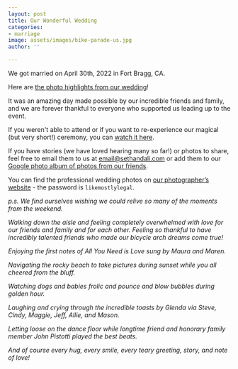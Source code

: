 ```yaml
---
layout: post
title: Our Wonderful Wedding
categories:
- marriage
image: assets/images/bike-parade-us.jpg
author: ''

---
```

We got married on April 30th, 2022 in Fort Bragg, CA.

Here are [the photo highlights from our wedding](https://photos.app.goo.gl/bCEDeTv82DSDkhtv6)!

It was an amazing day made possible by our incredible friends and family, and we are forever thankful to everyone who supported us leading up to the event.

If you weren't able to attend or if you want to re-experience our magical (but very short!) ceremony, you can [watch it here]( "https://youtu.be/jEm-dyVP3v8").

If you have stories (we have loved hearing many so far!) or photos to share, feel free to email them to us at email@sethandali.com or add them to our [Google photo album of photos from our friends](https://photos.app.goo.gl/De8KQz3VGNY2uPpZ6).

You can find the professional wedding photos on [our photographer’s website](https://laurenlindleyphotography.pixieset.com/aliseth/) - the password is `likemostlylegal`.

_p.s. We find ourselves wishing we could relive so many of the moments from the weekend._

_Walking down the aisle and feeling completely overwhelmed with love for our friends and family and for each other. Feeling so thankful to have incredibly talented friends who made our bicycle arch dreams come true!_

_Enjoying the first notes of All You Need is Love sung by Maura and Maren._

_Navigating the rocky beach to take pictures during sunset while you all cheered from the bluff._

_Watching dogs and babies frolic and pounce and blow bubbles during golden hour._

_Laughing and crying through the incredible toasts by Glenda via Steve, Cindy, Maggie, Jeff, Allie, and Mason._

_Letting loose on the dance floor while longtime friend and honorary family member John Pistotti played the best beats._

_And of course every hug, every smile, every teary greeting, story, and note of love!_